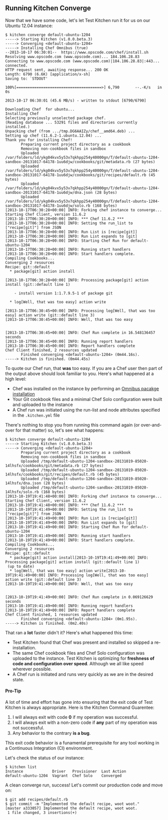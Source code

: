## Running Kitchen Converge

Now that we have some code, let's let Test Kitchen run it for us on our Ubuntu 12.04 instance:

```
$ kitchen converge default-ubuntu-1204
-----> Starting Kitchen (v1.0.0.beta.3)
-----> Converging <default-ubuntu-1204>
-----> Installing Chef Omnibus (true)
--2013-10-17 06:30:01--  https://www.opscode.com/chef/install.sh
Resolving www.opscode.com (www.opscode.com)... 184.106.28.83
Connecting to www.opscode.com (www.opscode.com)|184.106.28.83|:443... connected.
HTTP request sent, awaiting response... 200 OK
Length: 6790 (6.6K) [application/x-sh]
Saving to: `STDOUT'

100%[======================================>] 6,790       --.-K/s   in 0s

2013-10-17 06:30:01 (45.6 MB/s) - written to stdout [6790/6790]

Downloading Chef  for ubuntu...
Installing Chef
Selecting previously unselected package chef.
(Reading database ... 53291 files and directories currently installed.)
Unpacking chef (from .../tmp.DG6AAIZy/chef__amd64.deb) ...
Setting up chef (11.6.2-1.ubuntu.12.04) ...
Thank you for installing Chef!
       Preparing current project directory as a cookbook
       Removing non-cookbook files in sandbox
       Uploaded /var/folders/ld/ykg04kvx5y53v7qkhpp254y40000gn/T/default-ubuntu-1204-sandbox-20131017-64178-1uu6djw/cookbooks/git/metadata.rb (27 bytes)
       Uploaded /var/folders/ld/ykg04kvx5y53v7qkhpp254y40000gn/T/default-ubuntu-1204-sandbox-20131017-64178-1uu6djw/cookbooks/git/recipes/default.rb (45 bytes)
       Uploaded /var/folders/ld/ykg04kvx5y53v7qkhpp254y40000gn/T/default-ubuntu-1204-sandbox-20131017-64178-1uu6djw/dna.json (28 bytes)
       Uploaded /var/folders/ld/ykg04kvx5y53v7qkhpp254y40000gn/T/default-ubuntu-1204-sandbox-20131017-64178-1uu6djw/solo.rb (168 bytes)
[2013-10-17T06:30:28+00:00] INFO: Forking chef instance to converge...
Starting Chef Client, version 11.6.2
[2013-10-17T06:30:28+00:00] INFO: *** Chef 11.6.2 ***
[2013-10-17T06:30:28+00:00] INFO: Setting the run_list to ["recipe[git]"] from JSON
[2013-10-17T06:30:28+00:00] INFO: Run List is [recipe[git]]
[2013-10-17T06:30:28+00:00] INFO: Run List expands to [git]
[2013-10-17T06:30:28+00:00] INFO: Starting Chef Run for default-ubuntu-1204
[2013-10-17T06:30:28+00:00] INFO: Running start handlers
[2013-10-17T06:30:28+00:00] INFO: Start handlers complete.
Compiling Cookbooks...
Converging 2 resources
Recipe: git::default
  * package[git] action install

[2013-10-17T06:30:28+00:00] INFO: Processing package[git] action install (git::default line 1)

    - install version 1:1.7.9.5-1 of package git

  * log[Well, that was too easy] action write

[2013-10-17T06:30:45+00:00] INFO: Processing log[Well, that was too easy] action write (git::default line 3)
[2013-10-17T06:30:45+00:00] INFO: Well, that was too easy


[2013-10-17T06:30:45+00:00] INFO: Chef Run complete in 16.548136457 seconds
[2013-10-17T06:30:45+00:00] INFO: Running report handlers
[2013-10-17T06:30:45+00:00] INFO: Report handlers complete
Chef Client finished, 2 resources updated
       Finished converging <default-ubuntu-1204> (0m44.16s).
-----> Kitchen is finished. (0m44.45s)
```

To quote our Chef run, that **was** too easy. If you are a Chef user then part of the output above should look familiar to you. Here's what happened at a high level:

* Chef was installed on the instance by performing an [Omnibus pacakge installation](http://www.opscode.com/chef/install/)
* Your Git cookbook files and a minimal Chef Solo configuration were built and uploaded to the instance
* A Chef run was initiated using the run-list and node attributes specified in the `.kitchen.yml` file

There's nothing to stop you from running this command again (or over-and-over for that matter) so, let's see what happens:

```
$ kitchen converge default-ubuntu-1204
-----> Starting Kitchen (v1.0.0.beta.3)
-----> Converging <default-ubuntu-1204>
       Preparing current project directory as a cookbook
       Removing non-cookbook files in sandbox
       Uploaded /tmp/default-ubuntu-1204-sandbox-20131019-85020-14lhsfx/cookbooks/git/metadata.rb (27 bytes)
       Uploaded /tmp/default-ubuntu-1204-sandbox-20131019-85020-14lhsfx/cookbooks/git/recipes/default.rb (45 bytes)
       Uploaded /tmp/default-ubuntu-1204-sandbox-20131019-85020-14lhsfx/dna.json (28 bytes)
       Uploaded /tmp/default-ubuntu-1204-sandbox-20131019-85020-14lhsfx/solo.rb (168 bytes)
[2013-10-19T19:41:48+00:00] INFO: Forking chef instance to converge...
Starting Chef Client, version 11.6.2
[2013-10-19T19:41:48+00:00] INFO: *** Chef 11.6.2 ***
[2013-10-19T19:41:49+00:00] INFO: Setting the run_list to ["recipe[git]"] from JSON
[2013-10-19T19:41:49+00:00] INFO: Run List is [recipe[git]]
[2013-10-19T19:41:49+00:00] INFO: Run List expands to [git]
[2013-10-19T19:41:49+00:00] INFO: Starting Chef Run for default-ubuntu-1204
[2013-10-19T19:41:49+00:00] INFO: Running start handlers
[2013-10-19T19:41:49+00:00] INFO: Start handlers complete.
Compiling Cookbooks...
Converging 2 resources
Recipe: git::default
  * package[git] action install[2013-10-19T19:41:49+00:00] INFO: Processing package[git] action install (git::default line 1)
 (up to date)
  * log[Well, that was too easy] action write[2013-10-19T19:41:49+00:00] INFO: Processing log[Well, that was too easy] action write (git::default line 3)
[2013-10-19T19:41:49+00:00] INFO: Well, that was too easy


[2013-10-19T19:41:49+00:00] INFO: Chef Run complete in 0.069126629 seconds
[2013-10-19T19:41:49+00:00] INFO: Running report handlers
[2013-10-19T19:41:49+00:00] INFO: Report handlers complete
Chef Client finished, 1 resources updated
       Finished converging <default-ubuntu-1204> (0m1.95s).
-----> Kitchen is finished. (0m2.40s)
```

That ran a **lot** faster didn't it? Here's what happened this time:

* Test Kitchen found that Chef was present and installed so skipped a re-installation.
* The same Chef cookbook files and Chef Solo configuration was uploaded to the instance. Test Kitchen is optimizing for **freshness of code and configuration over speed**. Although we all like speed wherever possible.
* A Chef run is initiated and runs very quickly as we are in the desired state.

<div class="well">
  <h4><span class="glyphicon glyphicon-pushpin"></span> Pro-Tip</h4>
  <p>A lot of time and effort has gone into ensuring that the exit code of Test Kitchen is always appropriate. Here is the Kitchen Command Guarentee:</p>
  <ol>
    <li>I will always exit with code <strong>0</strong> if my operation was successful.</li>
    <li>I will always exit with a non-zero code if <strong>any</strong> part of my operation was not successful.</li>
    <li>Any behavior to the contrary <strong>is a bug</strong>.</li>
  </ol>
  <p>This exit code behavior is a funamental prerequisite for any tool working in a Continuous Integration (CI) environment.</p>
</div>

Let's check the status of our instance:

```
$ kitchen list
Instance             Driver   Provisioner  Last Action
default-ubuntu-1204  Vagrant  Chef Solo    Converged
```

A clean converge run, success! Let's commit our production code and move on:

```
$ git add recipes/default.rb
$ git commit -m "Implemented the default recipe, woot woot."
[master a333057] Implemented the default recipe, woot woot.
 1 file changed, 3 insertions(+)
```
